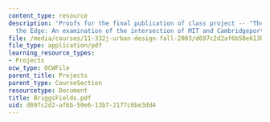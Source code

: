 ```yaml
---
content_type: resource
description: 'Proofs for the final publication of class project -- "The Future of
  the Edge: An examination of the intersection of MIT and Cambridgeport"'
file: /media/courses/11-332j-urban-design-fall-2003/d697c2d2af6b50e613b72177c6be3dd4_BriggsFields.pdf
file_type: application/pdf
learning_resource_types:
- Projects
ocw_type: OCWFile
parent_title: Projects
parent_type: CourseSection
resourcetype: Document
title: BriggsFields.pdf
uid: d697c2d2-af6b-50e6-13b7-2177c6be3dd4
---
```

